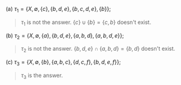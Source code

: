 (a) $\tau_{1} = \{ X, \emptyset, \{c\}, \{b,d,e\}, \{b,c,d,e\}, \{b\} \};$

> $\tau_{1}$ is not the answer. $\{c\} \cup \{b\} = \{c,b\}$ doesn't exist.

(b) $\tau_{2} = \{ X, \emptyset, \{a\}, \{b,d,e\}, \{a,b,d\}, \{a,b,d,e\} \};$

> $\tau_{2}$ is not the answer. $\{b,d,e\} \cap \{a,b,d\} = \{b,d\}$ doesn't exist.

(c) $\tau_{3} = \{ X, \emptyset, \{b\}, \{a,b,c\}, \{d,c,f\}, \{b,d,e,f\} \};$

> $\tau_{3}$ is the answer. 